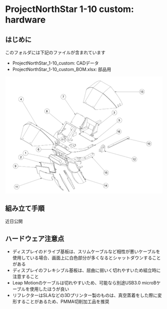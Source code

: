 # ProjectNorthStar 1-10 custom: hardware

## はじめに
このフォルダには下記のファイルが含まれています
- ProjectNorthStar_1-10_custom: CADデータ
- ProjectNorthStar_1-10_custom_BOM.xlsx: 部品用

![](/Hardware/imgs/ProjectNorthStar_1-10_custom.png_drawing.png)

## 組み立て手順
近日公開


## ハードウェア注意点
- ディスプレイのドライブ基板は、スリムケーブルなど相性が悪いケーブルを使用している場合、画面上に白色部分が多くなるとシャットダウンすることがある
- ディスプレイのフレキシブル基板は、屈曲に弱いく切れやすいため組立時に注意すること
- Leap Motionのケーブルは切れやすいため、可能なら別途USB3.0 microBケーブルを使用したほうが良い
- リフレクターはSLAなどの3Dプリンター製のものは、真空蒸着をした際に変形することがあるため、PMMA切削加工品を推奨
